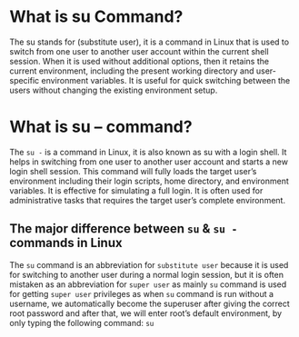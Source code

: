 # What is su Command?

The su stands for (substitute user), it is a command in Linux that is used to switch from one user to another user account within the current shell session. When it is used without additional options, then it retains the current environment, including the present working directory and user-specific environment variables. It is useful for quick switching between the users without changing the existing environment setup.

# What is su – command?

The `su -` is a command in Linux, it is also known as su with a login shell. It helps in switching from one user to another user account and starts a new login shell session. This command will fully loads the target user’s environment including their login scripts, home directory, and environment variables. It is effective for simulating a full login. It is often used for administrative tasks that requires the target user’s complete environment.

## The major difference between `su` & `su -` commands in Linux

The `su` command is an abbreviation for `substitute user` because it is used for switching to another user during a normal login session, but it is often mistaken as an abbreviation for `super user` as mainly `su` command is used for getting `super user` privileges as when `su` command is run without a username, we automatically become the superuser after giving the correct root password and after that, we will enter root’s default environment, by only typing the following command:
`su`
